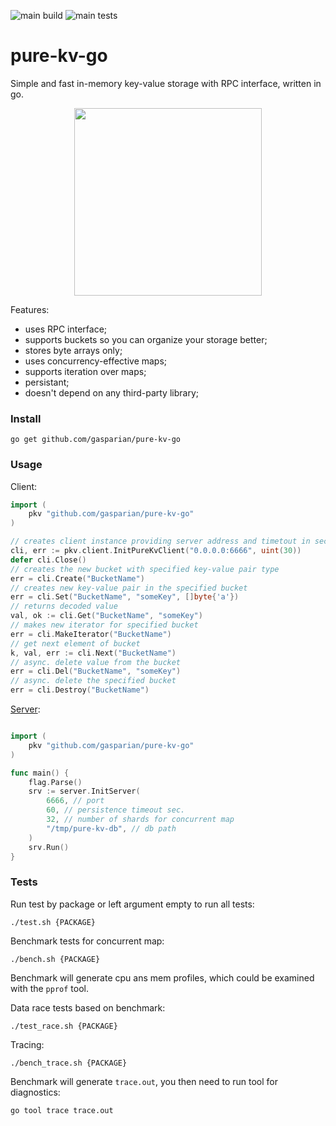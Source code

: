 ![main build](https://github.com/gasparian/pure-kv-go/actions/workflows/build.yml/badge.svg?branch=main)
![main tests](https://github.com/gasparian/pure-kv-go/actions/workflows/test.yml/badge.svg?branch=main)

# pure-kv-go  
Simple and fast in-memory key-value storage with RPC interface, written in go.  

<p align="center"> <img src="https://github.com/gasparian/pure-kv-go/blob/main/pics/logo.jpg" height=300/> </p>  

Features:  
 * uses RPC interface;  
 * supports buckets so you can organize your storage better;  
 * stores byte arrays only;  
 * uses concurrency-effective maps;  
 * supports iteration over maps;  
 * persistant;  
 * doesn't depend on any third-party library;  

### Install  
```
go get github.com/gasparian/pure-kv-go
```  

### Usage  

Client:  
```go
import (
    pkv "github.com/gasparian/pure-kv-go"
)

// creates client instance providing server address and timetout in sec. 
cli, err := pkv.client.InitPureKvClient("0.0.0.0:6666", uint(30))
defer cli.Close() 
// creates the new bucket with specified key-value pair type
err = cli.Create("BucketName") 
// creates new key-value pair in the specified bucket
err = cli.Set("BucketName", "someKey", []byte{'a'}) 
// returns decoded value
val, ok := cli.Get("BucketName", "someKey") 
// makes new iterator for specified bucket
err = cli.MakeIterator("BucketName")
// get next element of bucket
k, val, err := cli.Next("BucketName") 
// async. delete value from the bucket
err = cli.Del("BucketName", "someKey") 
// async. delete the specified bucket
err = cli.Destroy("BucketName") 
```  

[Server](https://github.com/gasparian/pure-kv-go/blob/main/main.go):  
```go

import (
    pkv "github.com/gasparian/pure-kv-go"
)

func main() {
    flag.Parse()
    srv := server.InitServer(
        6666, // port
        60, // persistence timeout sec.
        32, // number of shards for concurrent map
        "/tmp/pure-kv-db", // db path
    )
    srv.Run()
}
```  

### Tests  

Run test by package or left argument empty to run all tests:  
```
./test.sh {PACKAGE}
```  

Benchmark tests for concurrent map:  
```
./bench.sh {PACKAGE}
```  
Benchmark will generate cpu ans mem profiles, which could be examined with the `pprof` tool.  

Data race tests based on benchmark:  
```
./test_race.sh {PACKAGE}
```  

Tracing:  
```
./bench_trace.sh {PACKAGE}
```  
Benchmark will generate `trace.out`, you then need to run tool for diagnostics:  
```
go tool trace trace.out
```  

